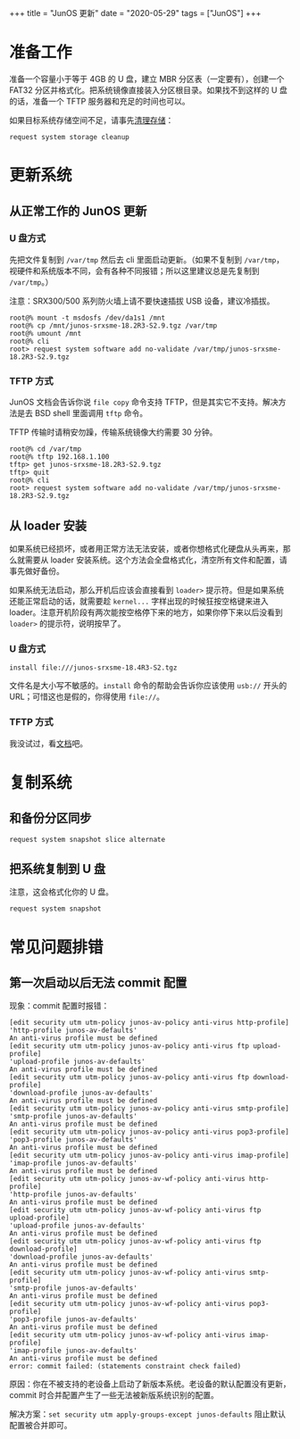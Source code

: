 +++
title = "JunOS 更新"
date = "2020-05-29"
tags = ["JunOS"]
+++

# 准备工作

准备一个容量小于等于 4GB 的 U 盘，建立 MBR 分区表（一定要有），创建一个 FAT32 分区并格式化。把系统镜像直接装入分区根目录。如果找不到这样的 U 盘的话，准备一个 TFTP 服务器和充足的时间也可以。

如果目标系统存储空间不足，请事先[清理存储](https://www.juniper.net/documentation/en_US/junos/topics/task/troubleshooting/system-storage-cleanup-qfx-series.html)：

```
request system storage cleanup
```

# 更新系统

## 从正常工作的 JunOS 更新

### U 盘方式

先把文件复制到 `/var/tmp` 然后去 cli 里面启动更新。（如果不复制到 `/var/tmp`，视硬件和系统版本不同，会有各种不同报错；所以这里建议总是先复制到 `/var/tmp`。）

注意：SRX300/500 系列防火墙上请不要快速插拔 USB 设备，建议冷插拔。

```shell
root@% mount -t msdosfs /dev/da1s1 /mnt
root@% cp /mnt/junos-srxsme-18.2R3-S2.9.tgz /var/tmp
root@% umount /mnt
root@% cli
root> request system software add no-validate /var/tmp/junos-srxsme-18.2R3-S2.9.tgz
```

### TFTP 方式

JunOS 文档会告诉你说 `file copy` 命令支持 TFTP，但是其实它不支持。解决方法是去 BSD shell 里面调用 `tftp` 命令。

TFTP 传输时请稍安勿躁，传输系统镜像大约需要 30 分钟。

```shell
root@% cd /var/tmp
root@% tftp 192.168.1.100
tftp> get junos-srxsme-18.2R3-S2.9.tgz
tftp> quit
root@% cli
root> request system software add no-validate /var/tmp/junos-srxsme-18.2R3-S2.9.tgz
```

## 从 loader 安装

如果系统已经损坏，或者用正常方法无法安装，或者你想格式化硬盘从头再来，那么就需要从 loader 安装系统。这个方法会全盘格式化，清空所有文件和配置，请事先做好备份。

如果系统无法启动，那么开机后应该会直接看到 `loader>` 提示符。但是如果系统还能正常启动的话，就需要趁 `kernel...` 字样出现的时候狂按空格键来进入 loader。注意开机阶段有两次能按空格停下来的地方，如果你停下来以后没看到 `loader>` 的提示符，说明按早了。

### U 盘方式

```shell
install file:///junos-srxsme-18.4R3-S2.tgz
```

文件名是大小写不敏感的。`install` 命令的帮助会告诉你应该使用 `usb://` 开头的 URL；可惜这也是假的，你得使用 `file://`。

### TFTP 方式

我没试过，看[文档](https://www.juniper.net/documentation/en_US/junos/topics/topic-map/install-software-on-srx.html#id-installing-junos-os-on-srx-series-devices-from-the-boot-loader-using-a-tftp-server)吧。

# 复制系统

## 和备份分区同步

```shell
request system snapshot slice alternate
```

## 把系统复制到 U 盘

注意，这会格式化你的 U 盘。

```shell
request system snapshot
```

# 常见问题排错

## 第一次启动以后无法 commit 配置

现象：commit 配置时报错：

```
[edit security utm utm-policy junos-av-policy anti-virus http-profile]
'http-profile junos-av-defaults'
An anti-virus profile must be defined
[edit security utm utm-policy junos-av-policy anti-virus ftp upload-profile]
'upload-profile junos-av-defaults'
An anti-virus profile must be defined
[edit security utm utm-policy junos-av-policy anti-virus ftp download-profile]
'download-profile junos-av-defaults'
An anti-virus profile must be defined
[edit security utm utm-policy junos-av-policy anti-virus smtp-profile]
'smtp-profile junos-av-defaults'
An anti-virus profile must be defined
[edit security utm utm-policy junos-av-policy anti-virus pop3-profile]
'pop3-profile junos-av-defaults'
An anti-virus profile must be defined
[edit security utm utm-policy junos-av-policy anti-virus imap-profile]
'imap-profile junos-av-defaults'
An anti-virus profile must be defined
[edit security utm utm-policy junos-av-wf-policy anti-virus http-profile]
'http-profile junos-av-defaults'
An anti-virus profile must be defined
[edit security utm utm-policy junos-av-wf-policy anti-virus ftp upload-profile]
'upload-profile junos-av-defaults'
An anti-virus profile must be defined
[edit security utm utm-policy junos-av-wf-policy anti-virus ftp download-profile]
'download-profile junos-av-defaults'
An anti-virus profile must be defined
[edit security utm utm-policy junos-av-wf-policy anti-virus smtp-profile]
'smtp-profile junos-av-defaults'
An anti-virus profile must be defined
[edit security utm utm-policy junos-av-wf-policy anti-virus pop3-profile]
'pop3-profile junos-av-defaults'
An anti-virus profile must be defined
[edit security utm utm-policy junos-av-wf-policy anti-virus imap-profile]
'imap-profile junos-av-defaults'
An anti-virus profile must be defined
error: commit failed: (statements constraint check failed)
```

原因：你在不被支持的老设备上启动了新版本系统。老设备的默认配置没有更新，commit 时合并配置产生了一些无法被新版系统识别的配置。

解决方案：`set security utm apply-groups-except junos-defaults` 阻止默认配置被合并即可。
